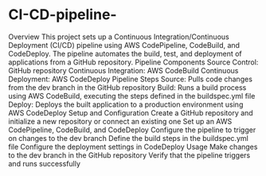 # CI-CD-pipeline-


Overview
This project sets up a Continuous Integration/Continuous Deployment (CI/CD) pipeline using AWS CodePipeline, CodeBuild, and CodeDeploy. The pipeline automates the build, test, and deployment of applications from a GitHub repository.
Pipeline Components
Source Control: GitHub repository
Continuous Integration: AWS CodeBuild
Continuous Deployment: AWS CodeDeploy
Pipeline Steps
Source: Pulls code changes from the dev branch in the GitHub repository
Build: Runs a build process using AWS CodeBuild, executing the steps defined in the buildspec.yml file
Deploy: Deploys the built application to a production environment using AWS CodeDeploy
Setup and Configuration
Create a GitHub repository and initialize a new repository or connect an existing one
Set up an AWS CodePipeline, CodeBuild, and CodeDeploy
Configure the pipeline to trigger on changes to the dev branch
Define the build steps in the buildspec.yml file
Configure the deployment settings in CodeDeploy
Usage
Make changes to the dev branch in the GitHub repository
Verify that the pipeline triggers and runs successfully
